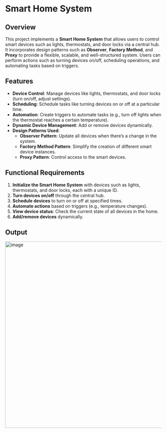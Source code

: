 # Smart Home System

## Overview

This project implements a **Smart Home System** that allows users to control smart devices such as lights, thermostats, and door locks via a central hub. It incorporates design patterns such as **Observer**, **Factory Method**, and **Proxy** to provide a flexible, scalable, and well-structured system. Users can perform actions such as turning devices on/off, scheduling operations, and automating tasks based on triggers.

## Features

- **Device Control**: Manage devices like lights, thermostats, and door locks (turn on/off, adjust settings).
- **Scheduling**: Schedule tasks like turning devices on or off at a particular time.
- **Automation**: Create triggers to automate tasks (e.g., turn off lights when the thermostat reaches a certain temperature).
- **Dynamic Device Management**: Add or remove devices dynamically.
- **Design Patterns Used**:
  - **Observer Pattern**: Update all devices when there’s a change in the system.
  - **Factory Method Pattern**: Simplify the creation of different smart device instances.
  - **Proxy Pattern**: Control access to the smart devices.

## Functional Requirements

1. **Initialize the Smart Home System** with devices such as lights, thermostats, and door locks, each with a unique ID.
2. **Turn devices on/off** through the central hub.
3. **Schedule devices** to turn on or off at specified times.
4. **Automate actions** based on triggers (e.g., temperature changes).
5. **View device status**: Check the current state of all devices in the home.
6. **Add/remove devices** dynamically.

## Output
<img width="597" alt="image" src="https://github.com/user-attachments/assets/5b26e5e3-f56b-4fe3-94f7-7ae64db760d8">

